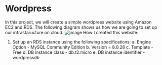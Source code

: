 # Wordpress
In this project, we will create a simple wordpress website using Amazon EC2 and RDS. The following diagram shows us how we are going to set up our infrastaructure on cloud.
![image](https://github.com/Amanpandey7/Wordpress/assets/46844387/158e0bb3-7627-486a-87d5-24909ad87581)
How I created this website:
1. Set up an RDS instance using the following specifications:
   a. Engine Option - MySQL Community Edition
   b. Version = 8.0.28
   c. Template - Free
   d. DB instance class - db.t2.micro
   e. DB instance identifier - wordpressdb

